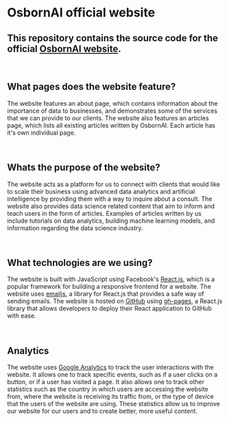 # OsbornAI official website
## This repository contains the source code for the official [OsbornAI website](https://osbornai.com/#/).

<br />

## What pages does the website feature?
The website features an about page, which contains information about the importance of data to businesses, and demonstrates some of the services that we can provide to our clients. The website also features an articles page, which lists all existing articles written by OsbornAI. Each article has it's own individual page.

<br />

## Whats the purpose of the website?
The website acts as a platform for us to connect with clients that would like to scale their business using advanced data analytics and artificial intelligence by providing them with a way to inquire about a consult. The website also provides data science related content that aim to inform and teach users in the form of articles. Examples of articles written by us include tutorials on data analytics, building machine learning models, and information regarding the data science industry. 

<br />

## What technologies are we using?
The website is built with JavaScript using Facebook's [React.js](https://reactjs.org/), which is a popular framework for building a responsive frontend for a website. The website uses [emailjs](https://www.emailjs.com/), a library for React.js that provides a safe way of sending emails. The website is hosted on [GitHub](https://github.com/) using [gh-pages](https://www.npmjs.com/package/gh-pages), a React.js library that allows developers to deploy their React application to GitHub with ease. 

<br />

## Analytics
The website uses [Google Analytics](https://analytics.google.com/analytics/web/) to track the user interactions with the website. It allows one to track specific events, such as if a user clicks on a button, or if a user has visited a page. It also allows one to track other statistics such as the country in which users are accessing the website from, where the website is receiving its traffic from, or the type of device that the users of the website are using. These statistics allow us to improve our website for our users and to create better, more useful content.
